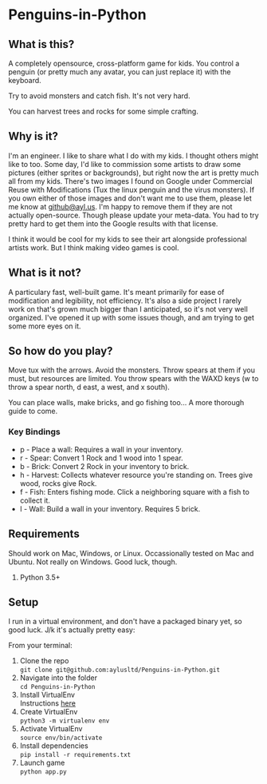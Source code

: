 # Penguins-in-Python
## What is this?
A completely opensource, cross-platform game for kids. You control a penguin (or pretty much any avatar, you can just replace it) with the keyboard.

Try to avoid monsters and catch fish. It's not very hard.

You can harvest trees and rocks for some simple crafting.

## Why is it?
I'm an engineer. I like to share what I do with my kids. I thought others might like to too. Some day, I'd like to commission some artists to draw some pictures (either sprites or backgrounds), but right now the art is pretty much all from my kids. There's two images I found on Google under Commercial Reuse with Modifications (Tux the linux penguin and the virus monsters). If you own either of those images and don't want me to use them, please let me know at github@ayl.us. I'm happy to remove them if they are not actually open-source. Though please update your meta-data. You had to try pretty hard to get them into the Google results with that license.

I think it would be cool for my kids to see their art alongside professional artists work. But I think making video games is cool.

## What is it not?
A particulary fast, well-built game. It's meant primarily for ease of modification and legibility, not efficiency. It's also a side project I rarely work on that's grown much bigger than I anticipated, so it's not very well organized. I've opened it up with some issues though, and am trying to get some more eyes on it.

## So how do you play?
Move tux with the arrows. Avoid the monsters. Throw spears at them if you must, but resources are limited. You throw spears with the WAXD keys (w to throw a spear north, d east, a west, and x south).

You can place walls, make bricks, and go fishing too... A more thorough guide to come.

### Key Bindings
* p - Place a wall: Requires a wall in your inventory.
* r - Spear: Convert 1 Rock and 1 wood into 1 spear.
* b - Brick: Convert 2 Rock in your inventory to brick.
* h - Harvest: Collects whatever resource you're standing on. Trees give wood, rocks give Rock.
* f - Fish: Enters fishing mode. Click a neighboring square with a fish to collect it.
* l - Wall: Build a wall in your inventory. Requires 5 brick.


## Requirements
Should work on Mac, Windows, or Linux. Occassionally tested on Mac and Ubuntu. Not really on Windows. Good luck, though.
1. Python 3.5+

## Setup
I run in a virtual environment, and don't have a packaged binary yet, so good luck. J/k it's actually pretty easy:

From your terminal:
1. Clone the repo   
`git clone git@github.com:aylusltd/Penguins-in-Python.git`
2. Navigate into the folder   
`cd Penguins-in-Python`
3. Install VirtualEnv   
Instructions [here](https://virtualenv.pypa.io/en/latest/)
4. Create VirtualEnv   
`python3 -m virtualenv env`
5. Activate VirtualEnv   
`source env/bin/activate`
6. Install dependencies   
`pip install -r requirements.txt`
7. Launch game   
`python app.py`